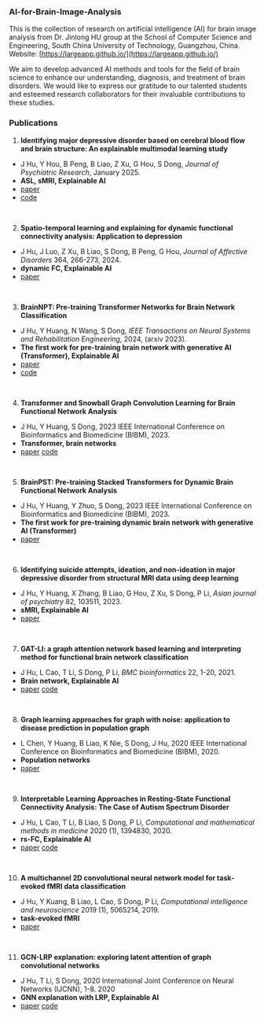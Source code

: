 ### AI-for-Brain-Image-Analysis
This is the collection of research on artificial intelligence (AI) for brain image analysis from Dr. Jinlong HU group at the School of Computer Science and Engineering, South China University of Technology, Guangzhou, China. 
Website: [https://largeapp.github.io/](https://largeapp.github.io/)

We aim to develop advanced AI methods and tools for the field of brain science to enhance our understanding, diagnosis, and treatment of brain disorders. We would like to express our gratitude to our talented students and esteemed research collaborators for their invaluable contributions to these studies.

### Publications
1. **Identifying major depressive disorder based on cerebral blood flow and brain structure: An explainable multimodal learning study**
  - J Hu, Y Hou, B Peng, B Liao, Z Xu, G Hou, S Dong, *Journal of Psychiatric Research*, January 2025.
  - **ASL, sMRI, Explainable AI**
  - [paper](https://doi.org/10.1016/j.jpsychires.2025.01.001)
  - [code](https://github.com/largeapp/eml)

<br>

  2. **Spatio-temporal learning and explaining for dynamic functional connectivity analysis: Application to depression**
  - J Hu, J Luo, Z Xu, B Liao, S Dong, B Peng, G Hou, *Journal of Affective Disorders* 364, 266-273, 2024.
  - **dynamic FC, Explainable AI**
  - [paper](https://doi.org/10.1016/j.jad.2024.08.014)

<br>

3. **BrainNPT: Pre-training Transformer Networks for Brain Network Classification**
  - J Hu, Y Huang, N Wang, S Dong, *IEEE Transactions on Neural Systems and Rehabilitation Engineering*, 2024, (arxiv 2023).
  - **The first work for pre-training brain network with generative AI (Transformer), Explainable AI**
  - [paper](https://doi.org/10.1109/TNSRE.2024.3434343)
  - [code](https://github.com/largeapp/brainnpt) 

<br>

4. **Transformer and Snowball Graph Convolution Learning for Brain Functional Network Analysis**
  - J Hu, Y Huang, S Dong, 2023 IEEE International Conference on Bioinformatics and Biomedicine (BIBM), 2023.
  - **Transformer, brain networks**
  - [paper](https://ieeexplore.ieee.org/document/10385857) [code](https://github.com/largeapp/TSEN)

<br>

5. **BrainPST: Pre-training Stacked Transformers for Dynamic Brain Functional Network Analysis**
  - J Hu, Y Huang, Y Zhuo, S Dong, 2023 IEEE International Conference on Bioinformatics and Biomedicine (BIBM), 2023.
  -  **The first work for pre-training dynamic brain network with generative AI (Transformer)**
  -  [paper](https://ieeexplore.ieee.org/abstract/document/10385467) 

<br>

6. **Identifying suicide attempts, ideation, and non-ideation in major depressive disorder from structural MRI data using deep learning**
  - J Hu, Y Huang, X Zhang, B Liao, G Hou, Z Xu, S Dong, P Li, *Asian journal of psychiatry* 82, 103511, 2023.
  - **sMRI, Explainable AI**
  - [paper](https://www.sciencedirect.com/science/article/pii/S1876201823000655) 

<br>

7. **GAT-LI: a graph attention network based learning and interpreting method for functional brain network classification**
 - J Hu, L Cao, T Li, S Dong, P Li, *BMC bioinformatics* 22, 1-20, 2021.
 - **Brain network, Explainable AI**
 - [paper](https://bmcbioinformatics.biomedcentral.com/articles/10.1186/s12859-021-04295-1) [code](https://github.com/largeapp/gat-li)

<br>

8. **Graph learning approaches for graph with noise: application to disease prediction in population graph**
  - L Chen, Y Huang, B Liao, K Nie, S Dong, J Hu, 2020 IEEE International Conference on Bioinformatics and Biomedicine (BIBM), 2020.
  - **Population networks**
  - [paper](https://ieeexplore.ieee.org/document/9313348) 

<br>

9. **Interpretable Learning Approaches in Resting‐State Functional Connectivity Analysis: The Case of Autism Spectrum Disorder**
  - J Hu, L Cao, T Li, B Liao, S Dong, P Li, *Computational and mathematical methods in medicine* 2020 (1), 1394830, 2020.
  - **rs-FC, Explainable AI**
  - [paper](https://onlinelibrary.wiley.com/doi/10.1155/2020/1394830) [code](https://github.com/largeapp/ifc)

<br>

10. **A multichannel 2D convolutional neural network model for task‐evoked fMRI data classification**
  - J Hu, Y Kuang, B Liao, L Cao, S Dong, P Li, *Computational intelligence and neuroscience* 2019 (1), 5065214, 2019.
  - **task-evoked fMRI**
  - [paper](https://onlinelibrary.wiley.com/doi/10.1155/2019/5065214) 

<br>

11. **GCN-LRP explanation: exploring latent attention of graph convolutional networks**
- J Hu, T Li, S Dong, 2020 International Joint Conference on Neural Networks (IJCNN), 1-8. 2020
- **GNN explanation with LRP, Explainable AI**
- [paper](https://ieeexplore.ieee.org/document/9207639) [code](https://github.com/largeapp/gcn-lrp)

